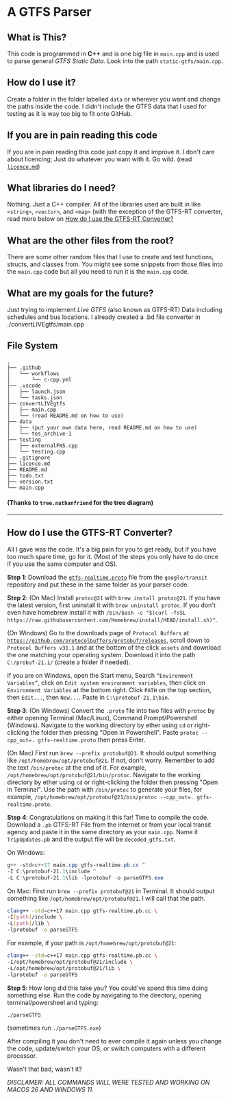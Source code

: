 # A GTFS Parser
## What is This?
This code is programmed in **C++** and is one big file in `main.cpp` and is used to parse general *GTFS Static Data*. Look into the path `static-gtfs/main.cpp`.

## How do I use it?
Create a folder in the folder labelled `data` or wherever you want and change the paths inside the code. I didn't include the GTFS data that I used for testing as it is way too big to fit onto GitHub. 

## If you are in pain reading this code
If you are in pain reading this code just copy it and improve it. I don't care about licencing; Just do whatever you want with it. Go wild. (read [`licence.md`](licence.md))

## What libraries do I need?
Nothing. Just a C++ compiler. All of the libraries used are built in like `<string>`, `<vector>`, and `<map>` (with the exception of the GTFS-RT converter, read more below on [How do I use the GTFS-RT Converter?](#How-do-I-use-the-GTFS-RT-Converter)

## What are the other files from the root?
There are some other random files that I use to create and test functions, structs, and classes from. You might see some snippets from those files into the `main.cpp` code but all you need to run it is the `main.cpp` code.

## What are my goals for the future?
Just trying to implement *Live GTFS* (also known as GTFS-RT) Data including schedules and bus locations. I already created a .bd file converter in ./convertLIVEgtfs/main.cpp

## File System

```
.
├── .github
│   └── workflows
│       └── c-cpp.yml
├── .vscode
│   ├── launch.json
│   └── tasks.json
├── convertLIVEgtfs
│   ├── main.cpp
│   └── (read README.md on how to use)
├── data
│   ├── (put your own data here, read README.md on how to use)
│   └── tes_archive-1
├── testing
│   ├── externalFNS.cpp
│   └── testing.cpp
├── .gitignore
├── licence.md
├── README.md
├── todo.txt
├── version.txt
└── main.cpp
```
#### (Thanks to `tree.nathanfriend` for the tree diagram)

---

## How do I use the GTFS-RT Converter?
All I gave was the code. It's a big pain for you to get ready, but if you have too much spare time, go for it. (Most of the steps you only have to do once if you use the same computer and OS).

**Step 1**: Download the  [`gtfs-realtime.proto`](https://github.com/google/transit/blob/master/gtfs-realtime/proto/gtfs-realtime.proto) file from the `google/transit` repository and put these in the same folder as your parser code. 

**Step 2**: (On Mac) Install `protoc@21` with `brew install protoc@21`. If you have the latest version, first uninstall it with `brew uninstall protoc`. If you don't even have homebrew install it with `/bin/bash -c "$(curl -fsSL https://raw.githubusercontent.com/Homebrew/install/HEAD/install.sh)"`. 

(On Windows) Go to the downloads page of `Protocol Buffers` at [`https://github.com/protocolbuffers/protobuf/releases`](https://github.com/protocolbuffers/protobuf/releases), scroll down to `Protocol Buffers v31.1` and at the bottom of the click `assets` and download the one matching your operating system. Download it into the path `C:/probuf-21.1/` (create a folder if needed).

If you are on Windows, open the Start menu, Search `“Environment Variables”`, click on `Edit system environment variables`, then click on  `Environment Variables` at the bottom right. Click `PATH` on the top section, then `Edit...`, then `New...`. Paste in `C:\protobuf-21.1\bin`. 

**Step 3**: (On Windows) Convert the `.proto` file into two files with `protoc` by either opening Terminal (Mac/Linux), Command Prompt/Powershell (Windows). Navigate to the working directory by ether using `cd` or right-clicking the folder then pressing "Open in Powershell". Paste `protoc --cpp_out=. gtfs-realtime.proto` then press Enter. 

(On Mac) First run  `brew --prefix protobuf@21`. It should output something like `/opt/homebrew/opt/protobuf@21`. If not, don't worry. Remember to add the text `/bin/protoc` at the end of it. For example, `/opt/homebrew/opt/protobuf@21/bin/protoc`. Navigate to the working directory by ether using `cd` or right-clicking the folder then pressing "Open in Terminal". Use the path with `/bin/protoc` to generate your files, for example, `/opt/homebrew/opt/protobuf@21/bin/protoc --cpp_out=. gtfs-realtime.proto`.


**Step 4**: Congratulations on making it this far! Time to compile the code. Download a `.pb` GTFS-RT File from the internet or from your local transit agency and paste it in the same directory as your `main.cpp`. Name it `TripUpdates.pb` and the output file will be `decoded_gtfs.txt`.

On Windows:
```powershell
g++ -std=c++17 main.cpp gtfs-realtime.pb.cc ^
-I C:\protobuf-21.1\include ^
-L C:\protobuf-21.1\lib -lprotobuf -o parseGTFS.exe
```

On Mac:
First run  `brew --prefix protobuf@21` in Terminal. It should output something like `/opt/homebrew/opt/protobuf@21`. I will call that the path. 
```bash
clang++ -std=c++17 main.cpp gtfs-realtime.pb.cc \
-I[path]/include \
-L[path]/lib \
-lprotobuf -o parseGTFS
```
For example, if your path is `/opt/homebrew/opt/protobuf@21`:
```bash
clang++ -std=c++17 main.cpp gtfs-realtime.pb.cc \
-I/opt/homebrew/opt/protobuf@21/include \
-L/opt/homebrew/opt/protobuf@21/lib \
-lprotobuf -o parseGTFS
```

**Step 5**: How long did this take you? You could've spend this time doing something else. Run the code by navigating to the directory, opening terminal/powersheel and typing:

`./parseGTFS`

(sometimes run `./parseGTFS.exe`)

After compiling it you don't need to ever compile it again unless you change the code, update/switch your OS, or switch computers with a different processor.

Wasn't that bad, wasn't it?

*DISCLAMER: ALL COMMANDS WILL WERE TESTED AND WORKING ON MACOS 26 AND WINDOWS 11.*


